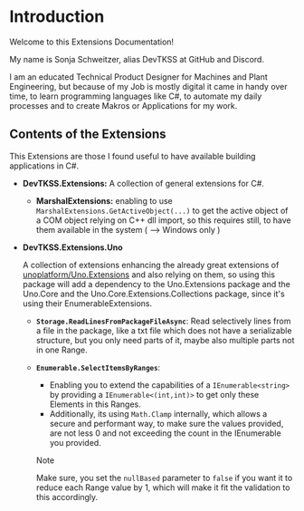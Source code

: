 # Introduction

Welcome to this Extensions Documentation!

My name is Sonja Schweitzer, alias DevTKSS at GitHub and Discord.

I am an educated Technical Product Designer for Machines and Plant Engineering, but because of my Job is mostly digital it came in handy over time, to learn programming languages like C#, to automate my daily processes and to create Makros or Applications for my work.

## Contents of the Extensions

This Extensions are those I found useful to have available building applications in C#.

- **DevTKSS.Extensions:** A collection of general extensions for C#.
  - **MarshalExtensions:** enabling to use `MarshalExtensions.GetActiveObject(...)` to get the active object of a COM object relying on C++ dll import, so this requires still, to have them available in the system ( --> Windows only )

- **DevTKSS.Extensions.Uno**

  A collection of extensions enhancing the already great extensions of [unoplatform/Uno.Extensions](https://github.com/unoplatform/uno.extensions) and also relying on them, so using this package will add a dependency to the Uno.Extensions package and the Uno.Core and the Uno.Core.Extensions.Collections package, since it's using their EnumerableExtensions.

  - **`Storage.ReadLinesFromPackageFileAsync`**: Read selectively lines from a file in the package, like a txt file which does not have a serializable structure, but you only need parts of it, maybe also multiple parts not in one Range.
  - **`Enumerable.SelectItemsByRanges`**:
    - Enabling you to extend the capabilities of a `IEnumerable<string>` by providing a `IEnumerable<(int,int)>` to get only these Elements in this Ranges.
    - Additionally, its using `Math.Clamp` internally, which allows a secure and performant way, to make sure the values provided, are not less 0 and not exceeding the count in the IEnumerable you provided.

    > [!NOTE]
    > Make sure, you set the `nullBased` parameter to `false` if you want it to reduce each Range value by 1, which will make it fit the validation to this accordingly.
